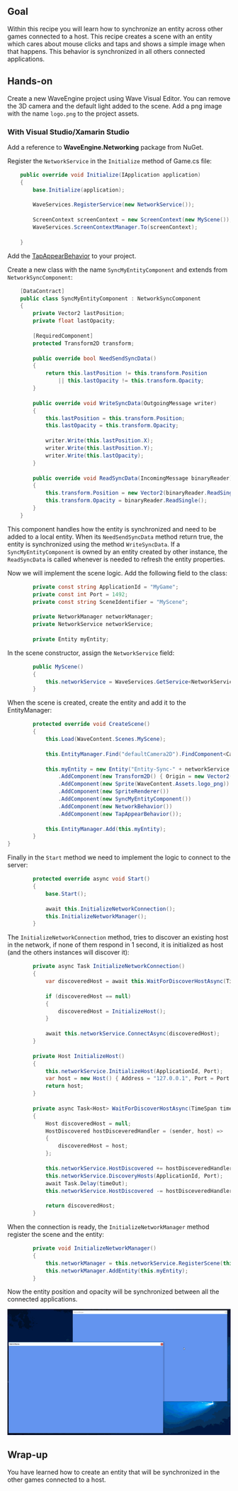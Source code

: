 ## Goal

Within this recipe you will learn how to synchronize an entity across other games connected to a host.
This recipe creates a scene with an entity which cares about mouse clicks and taps and shows a simple image when that happens. 
This behavior is synchronized in all others connected applications.

## Hands-on

Create a new WaveEngine project using Wave Visual Editor. You can remove the 3D camera and the default light added to the scene.
Add a png image with the name `logo.png` to the project assets.

### With Visual Studio/Xamarin Studio

Add a reference to **WaveEngine.Networking** package from NuGet.

Register the `NetworkService` in the `Initialize` method of Game.cs file:

```C#
	public override void Initialize(IApplication application)
	{
		base.Initialize(application);

		WaveServices.RegisterService(new NetworkService());

		ScreenContext screenContext = new ScreenContext(new MyScene());    
		WaveServices.ScreenContextManager.To(screenContext);

	}
```

Add the [TapAppearBehavior](https://gist.github.com/danielcaceresm/2809c9d98bbff82144b4) to your project.

Create a new class with the name `SyncMyEntityComponent` and extends from `NetworkSyncComponent`:


```C#
    [DataContract]
    public class SyncMyEntityComponent : NetworkSyncComponent
    {
        private Vector2 lastPosition;
        private float lastOpacity;

        [RequiredComponent]
        protected Transform2D transform;

        public override bool NeedSendSyncData()
        {
            return this.lastPosition != this.transform.Position
                || this.lastOpacity != this.transform.Opacity;
        }

        public override void WriteSyncData(OutgoingMessage writer)
        {
            this.lastPosition = this.transform.Position;
            this.lastOpacity = this.transform.Opacity;

            writer.Write(this.lastPosition.X);
            writer.Write(this.lastPosition.Y);
            writer.Write(this.lastOpacity);
        }

        public override void ReadSyncData(IncomingMessage binaryReader)
        {
            this.transform.Position = new Vector2(binaryReader.ReadSingle(), binaryReader.ReadSingle());
            this.transform.Opacity = binaryReader.ReadSingle();
        }
    }
```

This component handles how the entity is synchronized and need to be added to a local entity.
When its `NeedSendSyncData` method return true, the entity is synchronized using the method `WriteSyncData`.
If a `SyncMyEntityComponent` is owned by an entity created by other instance, the `ReadSyncData` is called whenever is needed to refresh the entity properties.

Now we will implement the scene logic.
Add the following field to the class:

```C#
        private const string ApplicationId = "MyGame";
        private const int Port = 1492;
        private const string SceneIdentifier = "MyScene";

        private NetworkManager networkManager;
        private NetworkService networkService;

        private Entity myEntity;
```

In the scene constructor, assign the `NetworkService` field:

```C#
        public MyScene()
        {
            this.networkService = WaveServices.GetService<NetworkService>();
        }
```

When the scene is created, create the entity and add it to the EntityManager:

```C#
        protected override void CreateScene()
        {
            this.Load(WaveContent.Scenes.MyScene);

            this.EntityManager.Find("defaultCamera2D").FindComponent<Camera2D>().CenterScreen();

            this.myEntity = new Entity("Entity-Sync-" + networkService.ClientIdentifier)
                .AddComponent(new Transform2D() { Origin = new Vector2(0.5f) })
                .AddComponent(new Sprite(WaveContent.Assets.logo_png))
                .AddComponent(new SpriteRenderer())
                .AddComponent(new SyncMyEntityComponent())
                .AddComponent(new NetworkBehavior())
                .AddComponent(new TapAppearBehavior());

            this.EntityManager.Add(this.myEntity);
        }
}     
```

Finally in the `Start` method we need to implement the logic to connect to the server:

```C#        
        protected override async void Start()
        {
            base.Start();

            await this.InitializeNetworkConnection();
            this.InitializeNetworkManager();
        }
```

The `InitializeNetworkConnection` method, tries to discover an existing host in the network, if none of them respond in 1 second, it is initialized as host (and the others instances will discover it):

```C#
        private async Task InitializeNetworkConnection()
        {
            var discoveredHost = await this.WaitForDiscoverHostAsync(TimeSpan.FromSeconds(1));

            if (discoveredHost == null)
            {
                discoveredHost = InitializeHost();
            }

            await this.networkService.ConnectAsync(discoveredHost);
        }

        private Host InitializeHost()
        {
            this.networkService.InitializeHost(ApplicationId, Port);
            var host = new Host() { Address = "127.0.0.1", Port = Port };
            return host;
        }

        private async Task<Host> WaitForDiscoverHostAsync(TimeSpan timeOut)
        {
            Host discoveredHost = null;
            HostDiscovered hostDisceveredHandler = (sender, host) =>
            {
                discoveredHost = host;
            };

            this.networkService.HostDiscovered += hostDisceveredHandler;
            this.networkService.DiscoveryHosts(ApplicationId, Port);
            await Task.Delay(timeOut);
            this.networkService.HostDiscovered -= hostDisceveredHandler;

            return discoveredHost;
        }
```

When the connection is ready, the `InitializeNetworkManager` method register the scene and the entity:

```C#
        private void InitializeNetworkManager()
        {
            this.networkManager = this.networkService.RegisterScene(this, SceneIdentifier);
            this.networkManager.AddEntity(this.myEntity);
        }
```

Now the entity position and opacity will be synchronized between all the connected applications.

![Networking recipe](images\CreateMultiplayerGame\Networking.gif)

## Wrap-up

You have learned how to create an entity that will be synchronized in the other games connected to a host.
